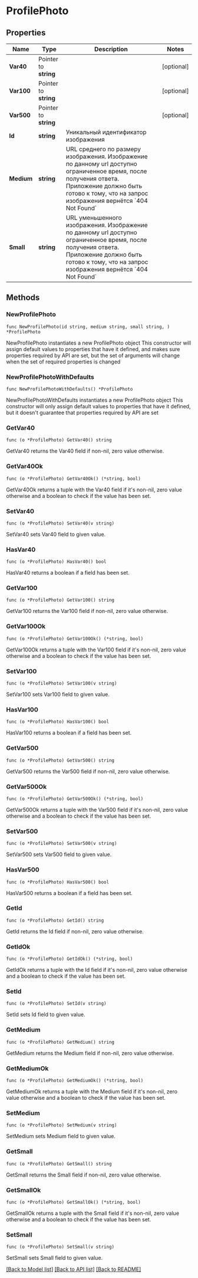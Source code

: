 # ProfilePhoto

## Properties

Name | Type | Description | Notes
------------ | ------------- | ------------- | -------------
**Var40** | Pointer to **string** |  | [optional] 
**Var100** | Pointer to **string** |  | [optional] 
**Var500** | Pointer to **string** |  | [optional] 
**Id** | **string** | Уникальный идентификатор изображения | 
**Medium** | **string** | URL среднего по размеру изображения. Изображение по данному url доступно ограниченное время, после получения ответа. Приложение должно быть готово к тому, что на запрос изображения вернётся &#x60;404 Not Found&#x60;  | 
**Small** | **string** | URL уменьшенного изображения. Изображение по данному url доступно ограниченное время, после получения ответа. Приложение должно быть готово к тому, что на запрос изображения вернётся &#x60;404 Not Found&#x60;  | 

## Methods

### NewProfilePhoto

`func NewProfilePhoto(id string, medium string, small string, ) *ProfilePhoto`

NewProfilePhoto instantiates a new ProfilePhoto object
This constructor will assign default values to properties that have it defined,
and makes sure properties required by API are set, but the set of arguments
will change when the set of required properties is changed

### NewProfilePhotoWithDefaults

`func NewProfilePhotoWithDefaults() *ProfilePhoto`

NewProfilePhotoWithDefaults instantiates a new ProfilePhoto object
This constructor will only assign default values to properties that have it defined,
but it doesn't guarantee that properties required by API are set

### GetVar40

`func (o *ProfilePhoto) GetVar40() string`

GetVar40 returns the Var40 field if non-nil, zero value otherwise.

### GetVar40Ok

`func (o *ProfilePhoto) GetVar40Ok() (*string, bool)`

GetVar40Ok returns a tuple with the Var40 field if it's non-nil, zero value otherwise
and a boolean to check if the value has been set.

### SetVar40

`func (o *ProfilePhoto) SetVar40(v string)`

SetVar40 sets Var40 field to given value.

### HasVar40

`func (o *ProfilePhoto) HasVar40() bool`

HasVar40 returns a boolean if a field has been set.

### GetVar100

`func (o *ProfilePhoto) GetVar100() string`

GetVar100 returns the Var100 field if non-nil, zero value otherwise.

### GetVar100Ok

`func (o *ProfilePhoto) GetVar100Ok() (*string, bool)`

GetVar100Ok returns a tuple with the Var100 field if it's non-nil, zero value otherwise
and a boolean to check if the value has been set.

### SetVar100

`func (o *ProfilePhoto) SetVar100(v string)`

SetVar100 sets Var100 field to given value.

### HasVar100

`func (o *ProfilePhoto) HasVar100() bool`

HasVar100 returns a boolean if a field has been set.

### GetVar500

`func (o *ProfilePhoto) GetVar500() string`

GetVar500 returns the Var500 field if non-nil, zero value otherwise.

### GetVar500Ok

`func (o *ProfilePhoto) GetVar500Ok() (*string, bool)`

GetVar500Ok returns a tuple with the Var500 field if it's non-nil, zero value otherwise
and a boolean to check if the value has been set.

### SetVar500

`func (o *ProfilePhoto) SetVar500(v string)`

SetVar500 sets Var500 field to given value.

### HasVar500

`func (o *ProfilePhoto) HasVar500() bool`

HasVar500 returns a boolean if a field has been set.

### GetId

`func (o *ProfilePhoto) GetId() string`

GetId returns the Id field if non-nil, zero value otherwise.

### GetIdOk

`func (o *ProfilePhoto) GetIdOk() (*string, bool)`

GetIdOk returns a tuple with the Id field if it's non-nil, zero value otherwise
and a boolean to check if the value has been set.

### SetId

`func (o *ProfilePhoto) SetId(v string)`

SetId sets Id field to given value.


### GetMedium

`func (o *ProfilePhoto) GetMedium() string`

GetMedium returns the Medium field if non-nil, zero value otherwise.

### GetMediumOk

`func (o *ProfilePhoto) GetMediumOk() (*string, bool)`

GetMediumOk returns a tuple with the Medium field if it's non-nil, zero value otherwise
and a boolean to check if the value has been set.

### SetMedium

`func (o *ProfilePhoto) SetMedium(v string)`

SetMedium sets Medium field to given value.


### GetSmall

`func (o *ProfilePhoto) GetSmall() string`

GetSmall returns the Small field if non-nil, zero value otherwise.

### GetSmallOk

`func (o *ProfilePhoto) GetSmallOk() (*string, bool)`

GetSmallOk returns a tuple with the Small field if it's non-nil, zero value otherwise
and a boolean to check if the value has been set.

### SetSmall

`func (o *ProfilePhoto) SetSmall(v string)`

SetSmall sets Small field to given value.



[[Back to Model list]](../README.md#documentation-for-models) [[Back to API list]](../README.md#documentation-for-api-endpoints) [[Back to README]](../README.md)



